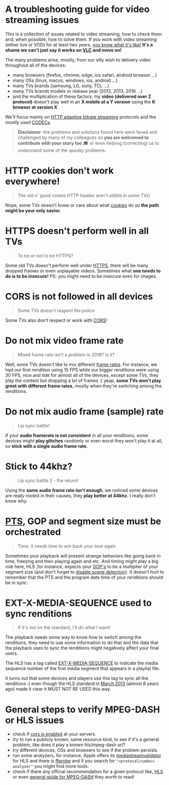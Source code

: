 # A troubleshooting guide for video streaming issues

This is a collection of issues related to video streaming, how to check them and, when possible, how to solve them. If you work with video streaming (either live or VOD) for at least two years, [you know what it's like!](https://haasn.xyz/posts/2016-12-25-falsehoods-programmers-believe-about-%5Bvideo-stuff%5D.html) **It's a shame we can't just say it works on [VLC](https://github.com/videolan/vlc) and move on!**

The many problems arise, mostly, from our silly wish to delivery video throughout all of the devices: 
* many browsers (firefox, chrome, edge, ios safari, android browser ...)
* many OSs (linux, macos, windows, ios, android ...)
* many TVs brands (samsung, LG, sony, TCL ...)
* many TVs brands models or release year (2012, 2013, 2016 ...)
* and the multiplication of these factors: my **video (delivered over Z protocol)** doesn't play well in an **X mobile at a Y version** using the **K browser at version X**

We'll focus mainly on [HTTP adaptive bitrate streaming](https://en.wikipedia.org/wiki/Adaptive_bitrate_streaming) protocols and the mostly used [CODECs](https://github.com/leandromoreira/digital_video_introduction#how-does-a-video-codec-work).

> **Disclaimer**: the problems and solutions found here were faced and challenged by many of my colleagues so **you are welcomed to contribute with your story too** :mortar_board: or even helping (correcting) us to understand some of the spooky problems. 

# HTTP cookies don't work everywhere!
> The old n' good cookie HTTP header aren't edible in some TVs!

Nope, some TVs doesn't know or care about what [cookies](https://developer.mozilla.org/en-US/docs/Web/HTTP/Cookies) do so **the path might be your only savior.**

# HTTPS doesn't perform well in all TVs
> To be or not to be HTTPS?

Some old TVs doesn't perform well under [HTTPS](https://en.wikipedia.org/wiki/HTTPS), there will be many dropped frames or even unplayable videos. Sometimes what **one needs to do is to be insecure!** PS: you might need to be insecure even for images.

# CORS is not followed in all devices
> Some TVs doesn't respect the police

Some TVs also don't respect or work with [CORS](https://en.wikipedia.org/wiki/Cross-origin_resource_sharing)!

# Do not mix video frame rate
> Mixed frame rate isn't a problem in 2018? is it?

Well, some TVs doesn't like to mix different [frame rates](https://en.wikipedia.org/wiki/Frame_rate). For instance, we had our first rendition using 15 FPS while our bigger renditions were using 30 FPS, nice and tide for almost all of the devices, except some TVs, they play the content but dropping a lot of frames :( yeap, **some TVs won't play great with different frame rates**, mostly when they're switching among the renditions.

# Do not mix audio frame (sample) rate
> Lip sync battle!

If your **audio framerate is not consistent** in all your renditions, some devices might **play glitches** randomly or even worst they won't play it at all, so **stick with a single audio frame rate.**

# Stick to 44khz?
> Lip sync battle 2 - the return!

Using the **same audio frame rate isn't enough**, we noticed some devices are really rooted in their causes, they **play better at 44khz.** I really don't know why.

# [PTS](https://en.wikipedia.org/wiki/Presentation_timestamp), GOP and segment size must be orchestrated
> Time, it needs time to win back your love again

Sometimes your playback will present strange behaviors like going back in time, freezing and then playing again and etc. And timing might play a big role here, HLS ,for instance, expects your [GOP's](https://en.wikipedia.org/wiki/Group_of_pictures) to be a multiplier of your segment size (and don't forget to [disable scene detection](https://en.wikibooks.org/wiki/MeGUI/x264_Settings#scenecut)). It doesn't hurt to remember that the PTS and the program date time of your renditions should be in sync.

# EXT-X-MEDIA-SEQUENCE used to sync renditions
> If it's not on the standard, I'll do what I want!

The playback needs some way to know how to switch among the renditions, they need to use some information to do that and the data that the playback uses to sync the renditions might negatively affect your final users. 

The HLS has a tag called [EXT-X-MEDIA-SEQUENCE](https://tools.ietf.org/html/draft-pantos-http-live-streaming-23#section-4.3.3.2) to indicate the media sequence number of the first media segment that appears in a playlist file.
   
It turns out that some devices and players use this tag to sync all the renditions :( even though the HLS standard in [March 2013](https://tools.ietf.org/html/draft-pantos-http-live-streaming-09#section-3.4.3) (almost 6 years ago) made it clear it MUST NOT BE USED this way.

# General steps to verify MPEG-DASH or HLS issues

* check if [cors is enabled](https://developer.mozilla.org/en-US/docs/Web/HTTP/CORS) at your servers
* try to run a publicly known, same resource kind, to see if it's a general problem, like does it play a known hls/mpeg-dash url?
* try different devices, OSs and browsers to see if the problem persists
* run some analyzers, for instance, Apple offers its [mediastreamvalidator](https://developer.apple.com/library/archive/documentation/NetworkingInternet/Conceptual/StreamingMediaGuide/UsingHTTPLiveStreaming/UsingHTTPLiveStreaming.html) for HLS and there is [ffprobe](https://www.ffmpeg.org/ffprobe-all.html#Synopsis) and if you search for `"<protocol/codec> analyzer"` you might find more tools.
* check if there any official recommendation for a given protocol like, [HLS](https://developer.apple.com/documentation/http_live_streaming/hls_authoring_specification_for_apple_devices#2969492) or even [general guide for MPEG-DASH](https://developer.mozilla.org/en-US/docs/Web/Apps/Fundamentals/Audio_and_video_delivery/Setting_up_adaptive_streaming_media_sources#MPEG-DASH_Encoding) they worth to read!
